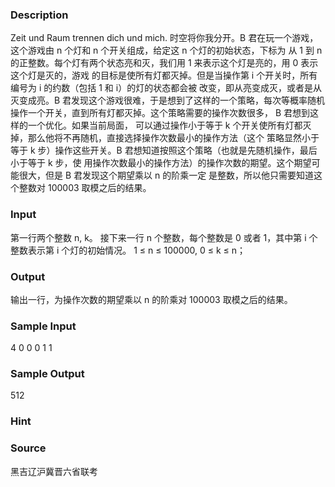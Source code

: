 
### Description
Zeit und Raum trennen dich und mich.
时空将你我分开。B 君在玩一个游戏，这个游戏由 n 个灯和 n 个开关组成，给定这 n 个灯的初始状态，下标为
从 1 到 n 的正整数。每个灯有两个状态亮和灭，我们用 1 来表示这个灯是亮的，用 0 表示这个灯是灭的，游戏
的目标是使所有灯都灭掉。但是当操作第 i 个开关时，所有编号为 i 的约数（包括 1 和 i）的灯的状态都会被
改变，即从亮变成灭，或者是从灭变成亮。B 君发现这个游戏很难，于是想到了这样的一个策略，每次等概率随机
操作一个开关，直到所有灯都灭掉。这个策略需要的操作次数很多， B 君想到这样的一个优化。如果当前局面，
可以通过操作小于等于 k 个开关使所有灯都灭掉，那么他将不再随机，直接选择操作次数最小的操作方法（这个
策略显然小于等于 k 步）操作这些开关。B 君想知道按照这个策略（也就是先随机操作，最后小于等于 k 步，使
用操作次数最小的操作方法）的操作次数的期望。这个期望可能很大，但是 B 君发现这个期望乘以 n 的阶乘一定
是整数，所以他只需要知道这个整数对 100003 取模之后的结果。
### Input
第一行两个整数 n, k。
接下来一行 n 个整数，每个整数是 0 或者 1，其中第 i 个整数表示第 i 个灯的初始情况。
1 ≤ n ≤ 100000, 0 ≤ k ≤ n；
### Output
输出一行，为操作次数的期望乘以 n 的阶乘对 100003 取模之后的结果。
### Sample Input
4 0
0 0 1 1

### Sample Output
512
### Hint

### Source
黑吉辽沪冀晋六省联考